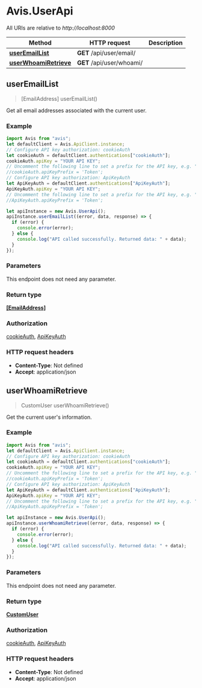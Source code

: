 # Avis.UserApi

All URIs are relative to _http://localhost:8000_

| Method                                                  | HTTP request              | Description |
| ------------------------------------------------------- | ------------------------- | ----------- |
| [**userEmailList**](UserApi.md#userEmailList)           | **GET** /api/user/email/  |
| [**userWhoamiRetrieve**](UserApi.md#userWhoamiRetrieve) | **GET** /api/user/whoami/ |

## userEmailList

> [EmailAddress] userEmailList()

Get all email addresses associated with the current user.

### Example

```javascript
import Avis from "avis";
let defaultClient = Avis.ApiClient.instance;
// Configure API key authorization: cookieAuth
let cookieAuth = defaultClient.authentications["cookieAuth"];
cookieAuth.apiKey = "YOUR API KEY";
// Uncomment the following line to set a prefix for the API key, e.g. "Token" (defaults to null)
//cookieAuth.apiKeyPrefix = 'Token';
// Configure API key authorization: ApiKeyAuth
let ApiKeyAuth = defaultClient.authentications["ApiKeyAuth"];
ApiKeyAuth.apiKey = "YOUR API KEY";
// Uncomment the following line to set a prefix for the API key, e.g. "Token" (defaults to null)
//ApiKeyAuth.apiKeyPrefix = 'Token';

let apiInstance = new Avis.UserApi();
apiInstance.userEmailList((error, data, response) => {
  if (error) {
    console.error(error);
  } else {
    console.log("API called successfully. Returned data: " + data);
  }
});
```

### Parameters

This endpoint does not need any parameter.

### Return type

[**[EmailAddress]**](EmailAddress.md)

### Authorization

[cookieAuth](../README.md#cookieAuth), [ApiKeyAuth](../README.md#ApiKeyAuth)

### HTTP request headers

- **Content-Type**: Not defined
- **Accept**: application/json

## userWhoamiRetrieve

> CustomUser userWhoamiRetrieve()

Get the current user&#39;s information.

### Example

```javascript
import Avis from "avis";
let defaultClient = Avis.ApiClient.instance;
// Configure API key authorization: cookieAuth
let cookieAuth = defaultClient.authentications["cookieAuth"];
cookieAuth.apiKey = "YOUR API KEY";
// Uncomment the following line to set a prefix for the API key, e.g. "Token" (defaults to null)
//cookieAuth.apiKeyPrefix = 'Token';
// Configure API key authorization: ApiKeyAuth
let ApiKeyAuth = defaultClient.authentications["ApiKeyAuth"];
ApiKeyAuth.apiKey = "YOUR API KEY";
// Uncomment the following line to set a prefix for the API key, e.g. "Token" (defaults to null)
//ApiKeyAuth.apiKeyPrefix = 'Token';

let apiInstance = new Avis.UserApi();
apiInstance.userWhoamiRetrieve((error, data, response) => {
  if (error) {
    console.error(error);
  } else {
    console.log("API called successfully. Returned data: " + data);
  }
});
```

### Parameters

This endpoint does not need any parameter.

### Return type

[**CustomUser**](CustomUser.md)

### Authorization

[cookieAuth](../README.md#cookieAuth), [ApiKeyAuth](../README.md#ApiKeyAuth)

### HTTP request headers

- **Content-Type**: Not defined
- **Accept**: application/json

